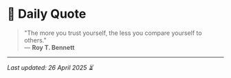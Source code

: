 # 📜 Daily Quote

> "The more you trust yourself, the less you compare yourself to others."  
> — **Roy T. Bennett**

---

_Last updated: 26 April 2025 ⏳_
